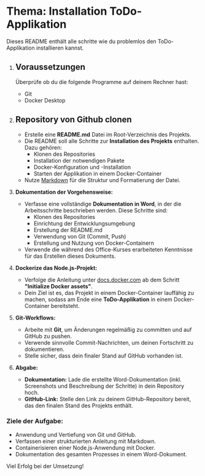 # **Thema:** Installation ToDo-Applikation

Dieses README enthält alle schritte wie du problemlos den ToDo-Applikation installieren kannst.

1. ## Voraussetzungen

   Überprüfe ob du die folgende Programme auf deinem Rechner hast:
   - Git
   - Docker Desktop

1. ## **Repository von Github clonen**
   - Erstelle eine **README.md** Datei im Root-Verzeichnis des Projekts.
   - Die README soll alle Schritte zur **Installation des Projekts** enthalten. Dazu gehören:
     - Klonen des Repositories
     - Installation der notwendigen Pakete
     - Docker-Konfiguration und -Installation
     - Starten der Applikation in einem Docker-Container
   - Nutze [Markdown](https://www.markdownguide.org/cheat-sheet/) für die Struktur und Formatierung der Datei.

3. **Dokumentation der Vorgehensweise:**
   - Verfasse eine vollständige **Dokumentation in Word**, in der die Arbeitsschritte beschrieben werden. Diese Schritte sind:
     - Klonen des Repositories
     - Einrichtung der Entwicklungsumgebung
     - Erstellung der README.md
     - Verwendung von Git (Commit, Push)
     - Erstellung und Nutzung von Docker-Containern
   - Verwende die während des Office-Kurses erarbeiteten Kenntnisse für das Erstellen dieses Dokuments.

4. **Dockerize das Node.js-Projekt:**
   - Verfolge die Anleitung unter [docs.docker.com](https://docs.docker.com/guides/language/nodejs/containerize/) ab dem Schritt **"Initialize Docker assets"**.
   - Dein Ziel ist es, das Projekt in einem Docker-Container lauffähig zu machen, sodass am Ende eine **ToDo-Applikation** in einem Docker-Container bereitsteht.

5. **Git-Workflows:**
   - Arbeite mit **Git**, um Änderungen regelmäßig zu committen und auf GitHub zu pushen.
   - Verwende sinnvolle Commit-Nachrichten, um deinen Fortschritt zu dokumentieren.
   - Stelle sicher, dass dein finaler Stand auf GitHub vorhanden ist.

6. **Abgabe:**
   - **Dokumentation:** Lade die erstellte Word-Dokumentation (inkl. Screenshots und Beschreibung der Schritte) in dein Repository hoch.
   - **GitHub-Link:** Stelle den Link zu deinem GitHub-Repository bereit, das den finalen Stand des Projekts enthält.

### **Ziele der Aufgabe:**
- Anwendung und Vertiefung von Git und GitHub.
- Verfassen einer strukturierten Anleitung mit Markdown.
- Containerisieren einer Node.js-Anwendung mit Docker.
- Dokumentation des gesamten Prozesses in einem Word-Dokument.
  
Viel Erfolg bei der Umsetzung!
